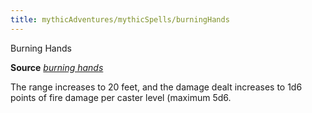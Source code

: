 ```yaml
---
title: mythicAdventures/mythicSpells/burningHands
---
```

Burning Hands

**Source** [_burning hands_](spell_dir/burningHands#_burning-hands)

The range increases to 20 feet, and the damage dealt increases to 1d6 points of fire damage per caster level (maximum 5d6.

